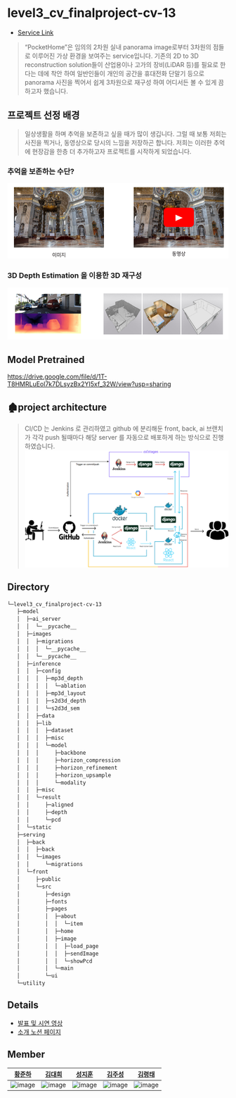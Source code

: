 # level3_cv_finalproject-cv-13

* [Service Link](http://34.64.255.206:3000/)
> “PocketHome”은 임의의 2차원 실내 panorama image로부터 3차원의 점들로 이루어진 가상 환경을 보여주는 service입니다. 기존의 2D to 3D reconstruction solution들이 산업용이나 고가의 장비(LiDAR 등)를 필요로 한다는 데에 착안 하여 일반인들이 개인의 공간을 휴대전화 단말기 등으로 panorama 사진을 찍어서 쉽게 3차원으로 재구성 하여 어디서든 볼 수 있게 끔 하고자 했습니다.

## 프로젝트 선정 배경

> 일상생활을 하며 추억을 보존하고 싶을 때가 많이 생깁니다. 그럴 때 보통 저희는 사진을 찍거나, 동영상으로 당시의 느낌을 저장하곤 합니다. 저희는 이러한 추억에 현장감을 한층 더 추가하고자 프로젝트를 시작하게 되었습니다.
> 

### 추억을 보존하는 수단?

![Untitled](./readme_img/image1.png)

### 3D Depth Estimation 을 이용한 3D 재구성
![Untitled](./readme_img/image2.png)

## Model Pretrained
https://drive.google.com/file/d/1T-T8HMRLuEol7k7DLsyzBx2YI5xf_32W/view?usp=sharing

## 🏚project architecture

> CI/CD 는 Jenkins 로 관리하였고 github 에 분리해둔 front, back, ai 브랜치가 각각 push 될때마다 해당 server 를 자동으로 배포하게 하는 방식으로 진행하였습니다.
![Untitled](./readme_img/image3.png)

## Directory
```bash
└─level3_cv_finalproject-cv-13
   ├─model
   │  ├─ai_server
   │  │  └─__pycache__
   │  ├─images
   │  │  ├─migrations
   │  │  │  └─__pycache__
   │  │  └─__pycache__
   │  ├─inference
   │  │  ├─config
   │  │  │  ├─mp3d_depth
   │  │  │  │  └─ablation
   │  │  │  ├─mp3d_layout
   │  │  │  ├─s2d3d_depth
   │  │  │  └─s2d3d_sem
   │  │  ├─data
   │  │  ├─lib
   │  │  │  ├─dataset
   │  │  │  ├─misc
   │  │  │  └─model
   │  │  │     ├─backbone
   │  │  │     ├─horizon_compression
   │  │  │     ├─horizon_refinement
   │  │  │     ├─horizon_upsample
   │  │  │     └─modality
   │  │  ├─misc
   │  │  └─result
   │  │     ├─aligned
   │  │     ├─depth
   │  │     └─pcd
   │  └─static
   ├─serving
   │  ├─back
   │  │  ├─back
   │  │  └─images
   │  │     └─migrations
   │  └─front
   │     ├─public
   │     └─src
   │        ├─design
   │        ├─fonts
   │        ├─pages
   │        │  ├─about
   │        │  │  └─item
   │        │  ├─home
   │        │  ├─image
   │        │  │  ├─load_page
   │        │  │  ├─sendImage
   │        │  │  └─showPcd
   │        │  └─main
   │        └─ui
   └─utility
```

## Details
* [발표 및 시연 영상](https://www.youtube.com/watch?v=XD1V6d-P9dM)
* [소개 노션 페이지](https://www.notion.so/boostcampait/CV-13-PocketHome-b95d90c88b95444c96a10b8ac3f8edc0)

## Member
|[황준하](https://github.com/jh58power)|[김대희](https://github.com/eogml88)|[성지훈](https://github.com/JunOnJuly)|[김주성](https://github.com/kjs2109)|[김령태](https://github.com/RyeongTaeKim)|
| --- | --- | --- | --- |  --- |
|![image](https://github.com/boostcampaitech5/level3_cv_finalproject-cv-13/assets/95335531/de19e23f-c7d0-41ec-b1bb-9d69a3abece6)|![image](https://github.com/boostcampaitech5/level3_cv_finalproject-cv-13/assets/95335531/8c2e2748-9edc-46d5-9cf6-6ad1c3666dda)|![image](https://github.com/boostcampaitech5/level3_cv_finalproject-cv-13/assets/95335531/13f41093-d7d8-45c9-9510-aa44776cacd8)|![image](https://github.com/boostcampaitech5/level3_cv_finalproject-cv-13/assets/95335531/2491a32e-ddd9-4b43-a2a2-229e71b1e653)|![image](https://github.com/boostcampaitech5/level3_cv_finalproject-cv-13/assets/95335531/bf1fedef-1db6-470f-ba3d-7d10d64badfd)|

